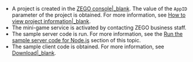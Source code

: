 - A project is created in the [ZEGO console\|_blank](https://console.zegocloud.com). The value of the `AppID` parameter of the project is obtained. For more information, see [How to view project information\|_blank](https://www.zegocloud.com/docs/admin-console/view-project-information).
- The mini-game service is activated by contacting ZEGO business staff.
- The sample server code is run. For more information, see the [Run the sample server code for Node.js](!ZegoMiniGameEngine-run_sample_codes#1) section of this topic.
- The sample client code is obtained. For more information, see [Download\|_blank](!ZegoMiniGameEngine-download).











